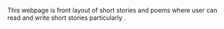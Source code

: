 This webpage is front layout of short stories and poems where user can read and write short stories particularly .
